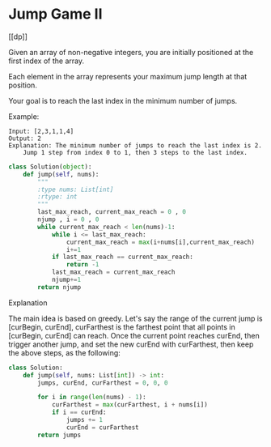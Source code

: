 # Jump Game II

[[dp]]

Given an array of non-negative integers, you are initially positioned at the first index of the array.

Each element in the array represents your maximum jump length at that position.

Your goal is to reach the last index in the minimum number of jumps.

Example:

```Comment
Input: [2,3,1,1,4]
Output: 2
Explanation: The minimum number of jumps to reach the last index is 2.
    Jump 1 step from index 0 to 1, then 3 steps to the last index.
```

```python
class Solution(object):
    def jump(self, nums):
        """
        :type nums: List[int]
        :rtype: int
        """
        last_max_reach, current_max_reach = 0 , 0
        njump , i = 0 , 0
        while current_max_reach < len(nums)-1:
            while i <= last_max_reach:
                current_max_reach = max(i+nums[i],current_max_reach)
                i+=1
            if last_max_reach == current_max_reach:
                return -1
            last_max_reach = current_max_reach
            njump+=1
        return njump
```

Explanation

The main idea is based on greedy. Let's say the range of the current jump is [curBegin, curEnd], curFarthest is the farthest point that all points in [curBegin, curEnd] can reach. Once the current point reaches curEnd, then trigger another jump, and set the new curEnd with curFarthest, then keep the above steps, as the following:

```python
class Solution:
    def jump(self, nums: List[int]) -> int:
        jumps, curEnd, curFarthest = 0, 0, 0

        for i in range(len(nums) - 1):
            curFarthest = max(curFarthest, i + nums[i])
            if i == curEnd:
                jumps += 1
                curEnd = curFarthest
        return jumps
```
